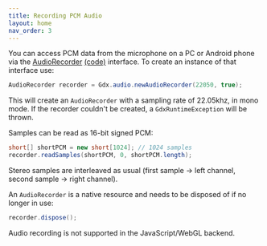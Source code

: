 ```yaml
---
title: Recording PCM Audio
layout: home
nav_order: 3
---
```

You can access PCM data from the microphone on a PC or Android phone via the [AudioRecorder](https://javadoc.io/doc/com.badlogicgames.gdx/gdx/latest/com/badlogic/gdx/audio/AudioRecorder.html) [(code)](https://github.com/sharpgdx/sharpgdx/blob/master/gdx/src/com/badlogic/gdx/audio/AudioRecorder.java) interface. To create an instance of that interface use:

```java
AudioRecorder recorder = Gdx.audio.newAudioRecorder(22050, true);
```

This will create an `AudioRecorder` with a sampling rate of 22.05khz, in mono mode. If the recorder couldn't be created, a `GdxRuntimeException` will be thrown.

Samples can be read as 16-bit signed PCM:

```java
short[] shortPCM = new short[1024]; // 1024 samples
recorder.readSamples(shortPCM, 0, shortPCM.length);
```

Stereo samples are interleaved as usual (first sample -> left channel, second sample -> right channel).

An `AudioRecorder` is a native resource and needs to be disposed of if no longer in use:

```java
recorder.dispose();
```

Audio recording is not supported in the JavaScript/WebGL backend.